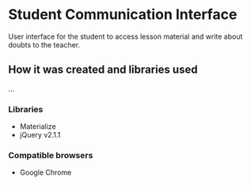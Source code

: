 # Student Communication Interface 
User interface for the student to access lesson material and write about doubts to the teacher.

## How it was created and libraries used
...

### Libraries
* Materialize
* jQuery v2.1.1

### Compatible browsers
* Google Chrome
